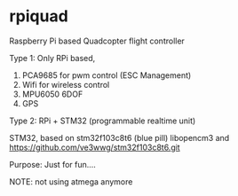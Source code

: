 rpiquad
======

Raspberry Pi based Quadcopter flight controller

Type 1:
Only RPi based,
1. PCA9685 for pwm control (ESC Management)
2. Wifi for wireless control
3. MPU6050 6DOF
4. GPS

Type 2:
RPi + STM32 (programmable realtime unit)

STM32, based on stm32f103c8t6 (blue pill)
libopencm3 and https://github.com/ve3wwg/stm32f103c8t6.git


Purpose:
Just for fun....

NOTE: not using atmega anymore
